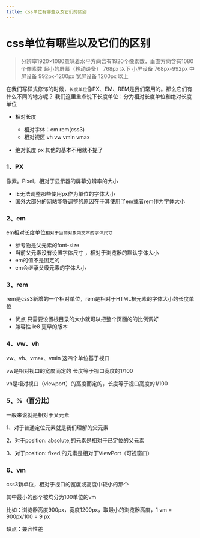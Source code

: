 ```yaml
---
title: css单位有哪些以及它们的区别
---
```


# css单位有哪些以及它们的区别



>分辨率1920×1080意味着水平方向含有1920个像素数，垂直方向含有1080个像素数
> 超小的屏幕（移动设备） 768px 以下
> 小屏设备 768px-992px
> 中屏设备 992px-1200px
> 宽屏设备 1200px 以上

在我们写样式修饰的时候，`长度单位`像PX、EM、REM是我们常用的。那么它们有什么不同的地方呢？
我们这里重点说下长度单位：分为相对长度单位和绝对长度单位

 - 相对长度
   - 相对字体：em rem(css3)
   - 相对视区 vh vw vmin vmax

 - 绝对长度 px 其他的基本不用就不提了 
### 1、PX 

像素。Pixel，相对于显示器的屏幕分辨率的大小

- IE无法调整那些使用px作为单位的字体大小
- 国外大部分的网站能够调整的原因在于其使用了em或者rem作为字体大小

### 2、em

em相对长度单位`相对于当前对象内文本的字体尺寸`

- 参考物是父元素的font-size
- 当前父元素没有设置字体尺寸 ，相对于浏览器的默认字体大小
- em的值不是固定的
- em会继承父级元素的字体大小

### 3、rem

rem是css3新增的一个相对单位，rem是相对于HTML根元素的字体大小的长度单位

- 优点 只需要设置根目录的大小就可以把整个页面的的比例调好
- 兼容性 ie8 更早的版本

### 4、vw、vh

vw、vh、vmax、vmin 这四个单位基于视口

vw是相对视口的宽度而定的 长度等于视口宽度的1/100

vh是相对视口（viewport）的高度而定的，长度等于视口高度的1/100

### 5、%（百分比）

一般来说就是相对于父元素

1、对于普通定位元素就是我们理解的父元素

2、对于position: absolute;的元素是相对于已定位的父元素

3、对于position: fixed;的元素是相对于ViewPort（可视窗口）



### 6、vm

css3新单位，相对于视口的宽度或高度中较小的那个

其中最小的那个被均分为100单位的vm

比如：浏览器高度900px，宽度1200px，取最小的浏览器高度，1 vm = 900px/100 = 9 px

缺点：兼容性差
